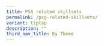 ```yaml
---
title: PSG related skillsets
permalink: /psg-related-skillsets/
variant: tiptap
description: ""
third_nav_title: By Theme
---
```

<p></p>